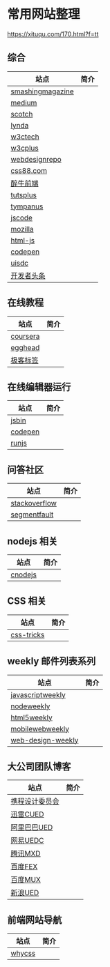 # 常用网站整理

https://xituqu.com/170.html?f=tt

## 综合

|站点|简介|
|---|---|
|[smashingmagazine](https://www.smashingmagazine.com/)||
|[medium](https://medium.com/)||
|[scotch](https://scotch.io/)||
|[lynda](https://www.lynda.com)||
|[w3ctech](http://www.w3ctech.com/)||
|[w3cplus](http://www.w3cplus.com/)||
|[webdesignrepo](http://www.webdesignrepo.com/)||
|[css88.com](http://www.css88.com/)||
|[醉牛前端](http://f2er.club/)||
|[tutsplus](http://tutsplus.com/)||
|[tympanus](http://tympanus.net/)||
|[jscode](http://jscode.me/)||
|[mozilla](https://developer.mozilla.org/)||
|[html-js](http://www.html-js.com/)||
|[codepen](http://codepen.io/)||
|[uisdc](http://www.uisdc.com/)||
|[开发者头条](http://http://toutiao.io/)||


## 在线教程
|站点|简介|
|---|---|
|[coursera](https://www.coursera.org/)||
|[egghead](https://egghead.io/)||
|[极客标签](http://www.gbtags.com/)||



## 在线编辑器运行
|站点|简介|
|---|---|
|[jsbin](http://jsbin.com/)||
|[codepen](http://codepen.io/)||
|[runjs](http://runjs.cn/)||




## 问答社区
|站点|简介|
|---|---|
|[stackoverflow](http://stackoverflow.com/)||
|[segmentfault](https://segmentfault.com/)||


## nodejs 相关
|站点|简介|
|---|---|
|[cnodejs](http://cnodejs.org/)||


## CSS 相关

|站点|简介|
|---|---|
|[css-tricks](https://css-tricks.com/)||


## weekly 邮件列表系列

|站点|简介|
|---|---|
|[javascriptweekly](http://javascriptweekly.com/)||
|[nodeweekly](http://nodeweekly.com/)||
|[html5weekly](http://html5weekly.com/)||
|[mobilewebweekly](http://mobilewebweekly.co/)||
|[web-design-weekly](https://web-design-weekly.com/)||


## 大公司团队博客
|站点|简介|
|---|---|
|[携程设计委员会](http://ued.ctrip.com/blog/)||
|[迅雷CUED](http://cued.xunlei.com/)||
|[阿里巴巴UED](http://www.aliued.cn/)||
|[网易UEDC](http://uedc.163.com/)||
|[腾讯MXD](http://mxd.tencent.com/)||
|[百度FEX](http://fex.baidu.com/)||
|[百度MUX](http://mux.baidu.com/)||
|[新浪UED](http://ued.sina.com/)||





## 前端网站导航
|站点|简介|
|---|---|
|[whycss](http://www.whycss.com/)||




